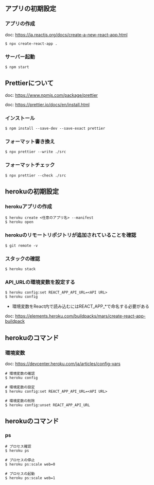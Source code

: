 ## アプリの初期設定

### アプリの作成
doc: https://ja.reactjs.org/docs/create-a-new-react-app.html

```
$ npx create-react-app .
```

### サーバー起動

```
$ npm start
```

## Prettierについて

doc: https://www.npmjs.com/package/prettier

doc: https://prettier.io/docs/en/install.html

### インストール

```
$ npm install --save-dev --save-exact prettier
```

### フォーマット書き換え

```
$ npx prettier --write ./src
```

### フォーマットチェック

```
$ npx prettier --check ./src
```

## herokuの初期設定

### herokuアプリの作成

```
$ heroku create <任意のアプリ名> --manifest
$ heroku open
```

### herokuのリモートリポジトリが追加されていることを確認

```
$ git remote -v
```

### スタックの確認

```
$ heroku stack
```
### API_URLの環境変数を設定する

```
$ heroku config:set REACT_APP_API_URL=<API URL>
$ heroku config
```

* 環境変数をReact内で読み込むにはREACT_APP_*で命名する必要がある

doc: https://elements.heroku.com/buildpacks/mars/create-react-app-buildpack

## herokuのコマンド

### 環境変数

doc: https://devcenter.heroku.com/ja/articles/config-vars

```
# 環境変数の確認
$ heroku config

# 環境変数の設定
$ heroku config:set REACT_APP_API_URL=<API URL>

# 環境変数の削除
$ heroku config:unset REACT_APP_API_URL
```

## herokuのコマンド

### ps

```
# プロセス確認
$ heroku ps

# プロセスの停止
$ heroku ps:scale web=0

# プロセスの起動
$ heroku ps:scale web=1
```






